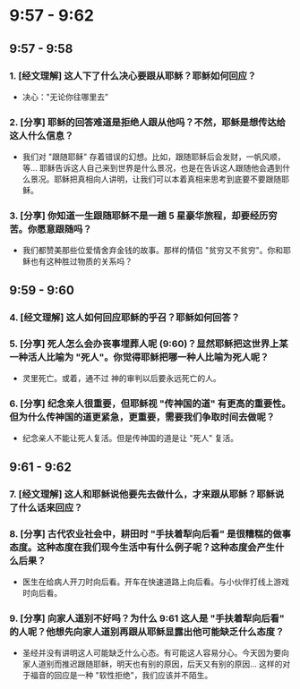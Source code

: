 # 9:57 - 9:62

## 9:57 - 9:58 

### 1. [经文理解] 这人下了什么决心要跟从耶稣？耶稣如何回应？

* 决心："无论你往哪里去"

### 2. [分享] 耶稣的回答难道是拒绝人跟从他吗？不然，耶稣是想传达给这人什么信息？

* 我们对 "跟随耶稣" 存着错误的幻想。比如，跟随耶稣后会发财，一帆风顺，等... 耶稣告诉这人自己来到世界是什么景况，也是在告诉这人跟随他会遇到什么景况。耶稣把真相向人讲明，让我们可以本着真相来思考到底要不要跟随耶稣。

### 3. [分享] 你知道一生跟随耶稣不是一趟 5 星豪华旅程，却要经历穷苦。你愿意跟随吗？

* 我们都赞美那些位爱情舍弃金钱的故事。那样的情侣 "贫穷又不贫穷"。你和耶稣也有这种胜过物质的关系吗？

## 9:59 - 9:60 

### 4. [经文理解] 这人如何回应耶稣的乎召？耶稣如何回答？

### 5. [分享] 死人怎么会办丧事埋葬人呢 (9:60)？显然耶稣把这世界上某一种活人比喻为 "死人"。你觉得耶稣把哪一种人比喻为死人呢？

* 灵里死亡。或着，通不过 神的审判以后要永远死亡的人。

### 6. [分享] 纪念亲人很重要，但耶稣视 "传神国的道" 有更高的重要性。但为什么传神国的道更紧急，更重要，需要我们争取时间去做呢？

* 纪念亲人不能让死人复活。但是传神国的道是让 "死人" 复活。

## 9:61 - 9:62 

### 7. [经文理解] 这人和耶稣说他要先去做什么，才来跟从耶稣？耶稣说了什么话来回应？

### 8. [分享] 古代农业社会中，耕田时 "手扶着犁向后看" 是很糟糕的做事态度。这种态度在我们现今生活中有什么例子呢？这种态度会产生什么后果？

* 医生在给病人开刀时向后看。开车在快速道路上向后看。与小伙伴打线上游戏时向后看。

### 9. [分享] 向家人道别不好吗？为什么 9:61 这人是 "手扶着犁向后看" 的人呢？他想先向家人道别再跟从耶稣显露出他可能缺乏什么态度？

* 圣经并没有讲明这人可能缺乏什么心态。有可能这人容易分心。今天因为要向家人道别而推迟跟随耶稣，明天也有别的原因，后天又有别的原因... 这样的对于福音的回应是一种 "软性拒绝"，我们应该并不陌生。
